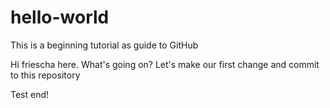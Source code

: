 # hello-world
This is a beginning tutorial as guide to GitHub

Hi friescha here. What's going on?
Let's make our first change and commit to this repository

Test end!

